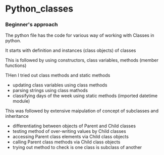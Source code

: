 # Python_classes
### Beginner's approach

The python file has the code for various way of working with Classes in python.

It starts with definition and instances (class objects) of classes

This is followed by using constructors, class variables, methods (member functions)

THen I tried out class methods and static methods
- updating class variables using class methods
- parsing strings using class mathods
- classifying days of the week using static methods (imported datetime module)

This was followed by extensive maipulation of concept of subclasses and inheritance
- differentiating between objects of Parent and Child classes
- testing method of over-writing values by Child classes
- accessing Parent class elements via Child class objects
- calling Parent class methods via Child class objects
- trying out method to check is one class is subclass of another
